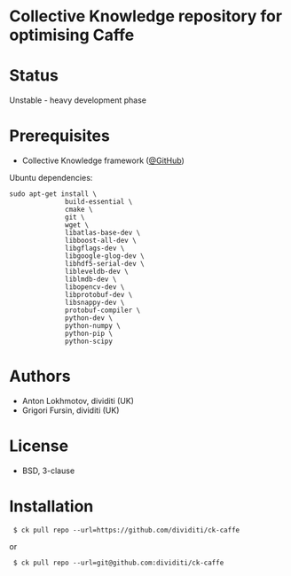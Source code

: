 Collective Knowledge repository for optimising Caffe 
====================================================

Status
======
Unstable - heavy development phase

Prerequisites
=============
* Collective Knowledge framework ([@GitHub](http://github.com/ctuning/ck))

Ubuntu dependencies:
```
sudo apt-get install \
              build-essential \
              cmake \
              git \
              wget \
              libatlas-base-dev \
              libboost-all-dev \
              libgflags-dev \
              libgoogle-glog-dev \
              libhdf5-serial-dev \
              libleveldb-dev \
              liblmdb-dev \
              libopencv-dev \
              libprotobuf-dev \
              libsnappy-dev \
              protobuf-compiler \
              python-dev \
              python-numpy \
              python-pip \
              python-scipy
```

Authors
=======

* Anton Lokhmotov, dividiti (UK)
* Grigori Fursin, dividiti (UK)

License
=======
* BSD, 3-clause

Installation
============
```
 $ ck pull repo --url=https://github.com/dividiti/ck-caffe
```
or
```
 $ ck pull repo --url=git@github.com:dividiti/ck-caffe
```
